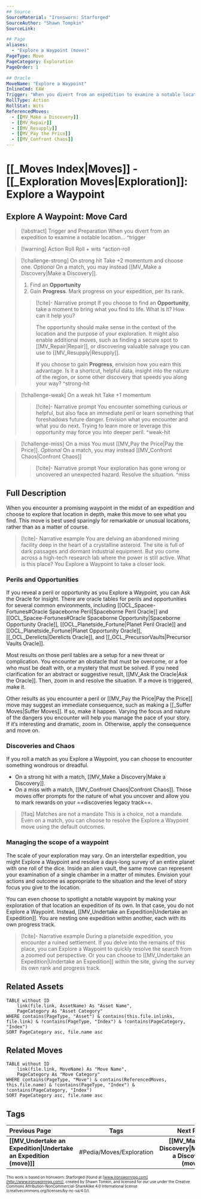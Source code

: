 ```yaml
---
## Source
SourceMaterial: "Ironsworn: Starforged"
SourceAuthor: "Shawn Tompkin"
SourceLink: 

## Page
aliases:
  - "Explore a Waypoint (move)"
PageType: Move
PageCategory: Exploration
PageOrder: 1

## Oracle
MoveName: "Explore a Waypoint"
InlineCmd: EAW
Trigger: "When you divert from an expedition to examine a notable location"
RollType: Action
RollStat: Wits
ReferencedMoves: 
  - [[MV_Make a Discovery]]
  - [[MV_Repair]]
  - [[MV_Resupply]]
  - [[MV_Pay the Price]]
  - [[MV_Confront Chaos]]
---
```

# [[_Moves Index|Moves]] - [[_Exploration Moves|Exploration]]: Explore a Waypoint
## Explore A Waypoint: Move Card
>[!abstract]  Trigger and Preparation
>When you divert from an expedition to examine a notable location... ^trigger

> [!warning] Action Roll
> Roll + wits ^action-roll

> [!challenge-strong] On strong hit
> Take +2 momentum and choose one. *Optional* On a match, you may instead [[MV_Make a Discovery|Make a Discovery]].
> 1. Find an **Opportunity**
> 2. Gain **Progress**. Mark progress on your expedition, per its rank.
> >[!cite]- Narrative prompt
> >If you choose to find an **Opportunity**, take a moment to bring what you find to life. What is it? How can it help you? 
> >
> >The opportunity should make sense in the context of the location and the purpose of your exploration. It might also enable additional moves, such as finding a secure spot to [[MV_Repair|Repair]], or discovering valuable salvage you can use to [[MV_Resupply|Resupply]]. 
> >
> >If you choose to gain **Progress**, envision how you earn this advantage. Is it a shortcut, helpful data, insight into the nature of the region, or some other discovery that speeds you along your way? ^strong-hit

> [!challenge-weak] On a weak hit
> Take +1 momentum
> > [!cite]- Narrative prompt
> > You encounter something curious or helpful, but also face an immediate peril or learn something that foreshadows future danger. Envision what you encounter and what you do next. Trying to learn more or leverage this opportunity may force you into deeper peril. ^weak-hit

> [!challenge-miss] On a miss
> You must [[MV_Pay the Price|Pay the Price]]. 
> *Optional* On a match, you may instead [[MV_Confront Chaos|Confront Chaos]]
> > [!cite]- Narrative prompt
> > Your exploration has gone wrong or uncovered an unexpected hazard.  Resolve the situation. ^miss

## Full Description
When you encounter a promising waypoint in the midst of an expedition and choose to explore that location in depth, make this move to see what you find. This move is best used sparingly for remarkable or unusual locations, rather than as a matter of course.

> [!cite]- Narrative example
> You are delving an abandoned mining facility deep in the heart of a crystalline asteroid. The site is full of dark passages and dormant industrial equipment. But you come across a high-tech research lab where the power is still active. What is this place? You Explore a Waypoint to take a closer look. 

### Perils and Opportunities 
If you reveal a peril or opportunity as you Explore a Waypoint, you can Ask the Oracle for insight. There are oracle tables for perils and opportunities for several common environments, including [[OCL_Spacee-Fortunes#Oracle Spaceborne Peril|Spaceborne Peril Oracle]] and [[OCL_Spacee-Fortunes#Oracle Spaceborne Opportunity|Spaceborne Opportunity Oracle]], [[OCL_Planetside_Fortune|Planet Peril Oracle]] and [[OCL_Planetside_Fortune|Planet Opportunity Oracle]], [[_OCL_Derelicts|Derelicts Oracle]], and [[_OCL_PrecursorVaults|Precursor Vaults Oracle]].

Most results on those peril tables are a setup for a new threat or complication. You encounter an obstacle that must be overcome, or a foe who must be dealt with, or a mystery that must be solved. If you need clarification for an abstract or suggestive result, [[MV_Ask the Oracle|Ask the Oracle]]. Then, zoom in and resolve the situation. If a move is triggered, make it. 

Other results as you encounter a peril or [[MV_Pay the Price|Pay the Price]] move may suggest an immediate consequence, such as making a [[_Suffer Moves|Suffer Moves]]. If so, make it happen. Varying the focus and nature of the dangers you encounter will help you manage the pace of your story. If it’s interesting and dramatic, zoom in. Otherwise, apply the consequence and move on. 

### Discoveries and Chaos
If you roll a match as you Explore a Waypoint, you can choose to encounter something wondrous or dreadful. 
* On a strong hit with a match, [[MV_Make a Discovery|Make a Discovery]].
* On a miss with a match, [[MV_Confront Chaos|Confront Chaos]]. 
Those moves offer prompts for the nature of what you uncover and allow you to mark rewards on your ==discoveries legacy track==. 

>[!faq] Matches are not a mandate
>This is a choice, not a mandate. Even on a match, you can choose to resolve the Explore a Waypoint move using the default outcomes. 

### Managing the scope of a waypoint 
The scale of your exploration may vary. On an interstellar expedition, you might Explore a Waypoint and resolve a days-long survey of an entire planet with one roll of the dice. Inside an alien vault, the same move can represent your examination of a single chamber in a matter of minutes. Envision your actions and outcome as appropriate to the situation and the level of story focus you give to the location. 

You can even choose to spotlight a notable waypoint by making your exploration of that location an expedition of its own. In that case, you do not Explore a Waypoint. Instead, [[MV_Undertake an Expedition|Undertake an Expedition]]. You are nesting one expedition within another, each with its own progress track. 

> [!cite]- Narrative example
> During a planetside expedition, you encounter a ruined settlement. If you delve into the remains of this place, you can Explore a Waypoint to quickly resolve the search from a zoomed out perspective. Or you can choose to [[MV_Undertake an Expedition|Undertake an Expedition]] within the site, giving the survey its own rank and progress track.

## Related Assets
```dataview
TABLE without ID
	link(file.link, AssetName) As "Asset Name",
	PageCategory As "Asset Category"
WHERE contains(PageType, "Asset") & contains(this.file.inlinks, file.link) & !contains(PageType, "Index") & !contains(PageCategory, "Index")
SORT PageCategory asc, file.name asc
```

## Related Moves
```dataview
TABLE without ID
	link(file.link, MoveName) As "Move Name",
	PageCategory As "Move Category"
WHERE contains(PageType, "Move") & contains(ReferencedMoves, this.file.name) & !contains(PageType, "Index") & !contains(PageCategory, "Index")
SORT PageCategory asc, file.name asc
```

## Tags
| Previous Page | Tags | Next Page |
|:--- |:---:| ---:|
| **[[MV_Undertake an Expedition\|Undertake an Expedition (move)]]** | #Pedia/Moves/Exploration | **[[MV_Make a Discovery\|Make a Discovery (move)]]** |

<font size=-2>This work is based on Ironsworn: Starforged (found at [www.ironswornrpg.com](http://www.ironswornrpg.com)), created by Shawn Tomkin, and licensed for our use under the Creative Commons Attribution-NonCommercial-ShareAlike 4.0 International license  (creativecommons.org/licenses/by-nc-sa/4.0/).</font>